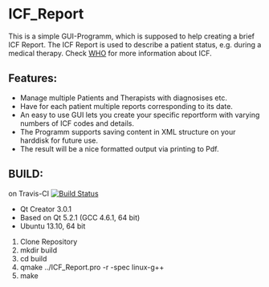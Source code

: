 # ICF_Report

This is a simple GUI-Programm, which is supposed to help creating a brief ICF Report.
 The ICF Report is used to describe a patient status, e.g. during a medical therapy. 
Check [WHO](http://www.who.int/classifications/icf/en/) for more information about ICF.

## Features:
  * Manage multiple Patients and Therapists with diagnosises etc. 
  * Have for each patient multiple reports corresponding to its date. 
  * An easy to use GUI lets you create your specific reportform with varying numbers of ICF codes and details. 
  * The Programm supports saving content in XML structure on your harddisk for future use. 
  * The result will be a nice formatted output via printing to Pdf.

## BUILD:

on Travis-CI  [![Build Status](https://travis-ci.org/loaded02/ICF_Report.svg?branch=master)](https://travis-ci.org/loaded02/ICF_Report)

  * Qt Creator 3.0.1
  * Based on Qt 5.2.1 (GCC 4.6.1, 64 bit)
  * Ubuntu 13.10, 64 bit

  1. Clone Repository
  2. mkdir build
  3. cd build
  4. qmake ../ICF_Report.pro -r -spec linux-g++
  5. make
